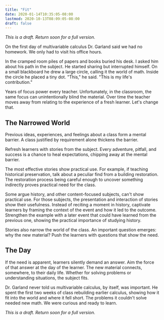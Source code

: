 ```yaml
---
title: "Fit"
date: 2020-01-14T10:35:05-08:00
lastmod: 2020-10-13T08:09:05-08:00
draft: false
---
```


*This is a draft. Return soon for a full version.*

On the first day of multivariable calculus Dr. Garland said we had no homework. We only had to visit his office hours.

In the cramped room piles of papers and books buried his desk. I asked him about his path in the subject. He started sharing but interrupted himself. On a small blackboard he drew a large circle, calling it the world of math. Inside the circle he placed a tiny dot. "This," he said. "This is my life's contribution."

Years of focus power every teacher. Unfortunately, in the classroom, the same focus can unintentionally blind the material. Over time the teacher moves away from relating to the experience of a fresh learner. Let's change that.

## The Narrowed World

Previous ideas, experiences, and feelings about a class form a mental barrier. A class justified by requirement alone thickens the barrier. 

Refresh learners with stories from the subject. Every adventure, pitfall, and success is a chance to heal expectations, chipping away at the mental barrier. 

The most effective stories show practical use. For example, if teaching historical preservation, talk about a peculiar find from a building restoration. The restoration process being careful enough to uncover something indirectly proves practical need for the class. 

Some argue history, and other content-focused subjects, can't show practical use. For those subjects, the presentation and interaction of stories show their usefulness. Instead of reciting a moment in history, captivate learners by framing the context of the event and how it led to the outcome. Strengthen the example with a later event that could have learned from the previous one, showing the practical importance of studying history.

Stories also narrow the world of the class. An important question emerges: why the new material? Push the learners with questions that show the need. 

## The Day
If the need is apparent, learners silently demand an answer. Aim the force of that answer at the day of the learner. The new material connects, somewhere, to their daily life. Whether for solving problems or understanding situations, the subject fits. 

Dr. Garland never told us multivariable calculus, by itself, was important. He spent the first two weeks of class rebuilding earlier calculus, showing how it fit into the world and where it fell short. The problems it couldn't solve needed new math. We were curious and ready to learn.

*This is a draft. Return soon for a full version.*

